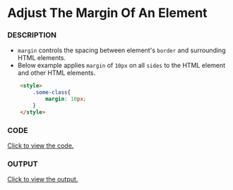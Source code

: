 # Adjust The Margin Of An Element

### DESCRIPTION
* `margin` controls the spacing between element's `border` and surrounding HTML elements.
* Below example applies `margin` of `10px` on all `sides` to the HTML element and other HTML elements.  
```html
    <style>
        .some-class{
            margin: 10px;
        }
    </style>
``` 

### CODE
[Click to view the code.](adjust-the-margin-of-an-element.html)

### OUTPUT
[Click to view the output.](http://htmlpreview.github.io/?https://github.com/saipothanjanjanam/freecodecamp-full-stack-dev/blob/master/Responsive_Web_Design_Certification/2.Basic_CSS/17.Adjust_The_Margin_Of_An_Element/adjust-the-margin-of-an-element.html)